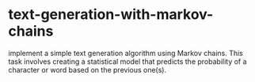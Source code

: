 # text-generation-with-markov-chains
implement a simple text generation algorithm using Markov chains. This task involves creating a statistical model that predicts the probability of a character or word based on the previous one(s).
